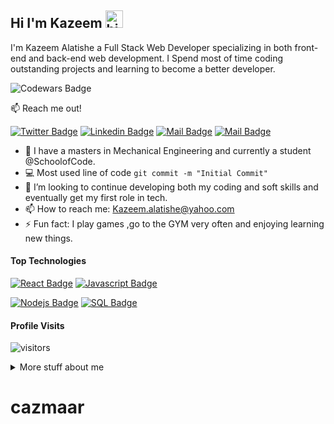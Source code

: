 ## Hi I'm Kazeem <img src="https://user-images.githubusercontent.com/1303154/88677602-1635ba80-d120-11ea-84d8-d263ba5fc3c0.gif" width="28px" alt="hi">

I'm Kazeem Alatishe a Full Stack Web Developer specializing in both front-end and back-end web development. I Spend most of time coding outstanding projects and learning to become a better developer.

![Codewars Badge](https://www.codewars.com/users/cazmaars/badges/micro)

:mailbox: Reach me out!

[![Twitter Badge](https://img.shields.io/badge/-@Cazmaars-1ca0f1?style=flat&labelColor=1ca0f1&logo=twitter&logoColor=white&link=https://twitter.com/Ipenywis)](https://twitter.com/cazmaars)  [![Linkedin Badge](https://img.shields.io/badge/-Kazeem-0e76a8?style=flat&labelColor=0e76a8&logo=linkedin&logoColor=white)](https://www.linkedin.com/in/kazeem-alatishe/) [![Mail Badge](https://img.shields.io/badge/-@cazmaars-e84393?style=flat&labelColor=e84393&logo=instagram&logoColor=white)](https://www.instagram.com/cazmaars/) [![Mail Badge](https://img.shields.io/badge/-kazeem-c0392b?style=flat&labelColor=c0392b&logo=gmail&logoColor=white)](mailto:kazeem.alatishe@yahoo.com)

<!-- TODO: Add last video link -->

- 🔭 I have a masters in Mechanical Engineering and currently a student @SchoolofCode.
- :computer: Most used line of code `git commit -m "Initial Commit"`
- 🤔 I’m looking to continue developing both my coding and soft skills and eventually get my first role in tech.
- 📫 How to reach me: Kazeem.alatishe@yahoo.com
- ⚡ Fun fact: I play games ,go to the GYM very often and enjoying learning new things.

#### Top Technologies

<!-- TODO: Make technologies links takes you to repositories -->

[![React Badge](https://img.shields.io/badge/-React-61DBFB?style=for-the-badge&labelColor=black&logo=react&logoColor=61DBFB)](#) 
[![Javascript Badge](https://img.shields.io/badge/-Javascript-F0DB4F?style=for-the-badge&labelColor=black&logo=javascript&logoColor=F0DB4F)](#) 
<!-- [![Typescript Badge](https://img.shields.io/badge/-Typescript-007acc?style=for-the-badge&labelColor=black&logo=typescript&logoColor=007acc)](#)  -->
[![Nodejs Badge](https://img.shields.io/badge/-Nodejs-3C873A?style=for-the-badge&labelColor=black&logo=node.js&logoColor=3C873A)](#) 
[![SQL Badge](https://img.shields.io/badge/-SQL-e535ab?style=for-the-badge&labelColor=black&logo=node.js&logoColor=e535ab)](#)



<!-- #### Bizness
- :paperclip: [My Resume/CV](https://github.com/ipenywis/ipenywis/blob/master/resumes/resume%20v1.0.pdf)
- :email: ipenywis@gmail.com -->


#### Profile Visits 

![visitors](https://visitor-badge.glitch.me/badge?page_id=cazmaar.cazmaar)

<details>
<summary>
  More stuff about me
</summary>

<br >

I love getting to meet people, writing codes and working in a team because i believe you need to work in a great team in order to get tasks done. 

#### Coding Stats

<!--START_SECTION:waka-->

```txt
TypeScript   11 hrs 6 mins   █████████████████████▒░░░   84.80 %
JSON         1 hr 27 mins    ██▓░░░░░░░░░░░░░░░░░░░░░░   11.18 %
Bash         18 mins         ▓░░░░░░░░░░░░░░░░░░░░░░░░   02.40 %
YAML         8 mins          ▒░░░░░░░░░░░░░░░░░░░░░░░░   01.13 %
Git Config   1 min           ░░░░░░░░░░░░░░░░░░░░░░░░░   00.23 %
```

<!--END_SECTION:waka-->

#### Github Stats

![Kazeem's github stats](https://github-readme-stats.vercel.app/api?username=cazmaar&count_private=true&theme=tokyonight&hide=prs)

</details>


[reactplaylist]: https://www.youtube.com/watch?v=KxXXEL-k47Y&list=PLvXDmnBbOF7RnYiZvDwl2Pzcs2kfi10wd
[vscodetutorial]: https://www.youtube.com/watch?v=Bkie2ai8qeE&t=8s
[htmltutorial]: https://www.youtube.com/watch?v=VK6MXVxOsws&t=27s
[javascripttutorial]: https://www.youtube.com/watch?v=D-LHKvmX37E
# cazmaar

